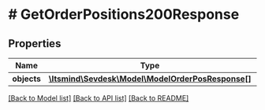 # # GetOrderPositions200Response

## Properties

Name | Type | Description | Notes
------------ | ------------- | ------------- | -------------
**objects** | [**\Itsmind\\Sevdesk\Model\ModelOrderPosResponse[]**](ModelOrderPosResponse.md) |  | [optional]

[[Back to Model list]](../../README.md#models) [[Back to API list]](../../README.md#endpoints) [[Back to README]](../../README.md)
